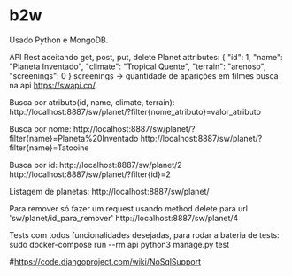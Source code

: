 # b2w

Usado Python e MongoDB.

API Rest aceitando get, post, put, delete
Planet attributes:
    {
        "id": 1,
        "name": "Planeta Inventado",
        "climate": "Tropical Quente",
        "terrain": "arenoso",
        "screenings": 0
    }
    screenings -> quantidade de aparições em filmes busca na api https://swapi.co/.

Busca por atributo(id, name, climate, terrain):
http://localhost:8887/sw/planet/?filter{nome_atributo}=valor_atributo

Busca por nome:
http://localhost:8887/sw/planet/?filter{name}=Planeta%20Inventado
http://localhost:8887/sw/planet/?filter{name}=Tatooine

Busca por id:
http://localhost:8887/sw/planet/2
http://localhost:8887/sw/planet/?filter{id}=2

Listagem de planetas:
http://localhost:8887/sw/planet/

Para remover só fazer um request usando method delete para url 'sw/planet/id_para_remover'
http://localhost:8887/sw/planet/4

Tests com todos funcionalidades desejadas, para rodar a bateria de tests:
sudo docker-compose run --rm api python3 manage.py test


#https://code.djangoproject.com/wiki/NoSqlSupport
